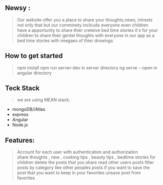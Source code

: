 

## Newsy : 

>Our website offer you a place to share your thoughts,news, intrests  not only that but our comminety inclouds everyone even children have a apportunity to share thier creteive bed time stories  it's for your children to share their gentel thoughts with everyone in our app as a bed time stories with imegaes of thier drowings 
  

## How to get started 
>npm install
>npm run server-dev in server directory 
>ng serve --open in angular directory

## Teck Stack
> we are using MEAN stack:
- mongoDB//Atlas
- express
- Angular
- Node.js


## Features:

> Account for each user with authentication and authorizaiton  
> share thoughts , new , cooking tips , beauty tips , bedtime stories for children 
> delete the posts that you share 
> read other users posts 
> filter posts by category 
> like other peoples  posts if you want to 
> save the post that you want to keep in your favorites 
> unsave post from favorites 
